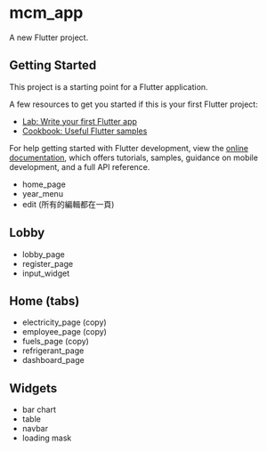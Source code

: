 # mcm_app

A new Flutter project.

## Getting Started

This project is a starting point for a Flutter application.

A few resources to get you started if this is your first Flutter project:

- [Lab: Write your first Flutter app](https://docs.flutter.dev/get-started/codelab)
- [Cookbook: Useful Flutter samples](https://docs.flutter.dev/cookbook)

For help getting started with Flutter development, view the
[online documentation](https://docs.flutter.dev/), which offers tutorials,
samples, guidance on mobile development, and a full API reference.

- home_page
- year_menu
- edit (所有的編輯都在一頁)
## Lobby
- lobby_page
- register_page
- input_widget
## Home (tabs)
- electricity_page (copy)
- employee_page (copy)
- fuels_page (copy)
- refrigerant_page
- dashboard_page

## Widgets
- bar chart
- table
- navbar
- loading mask